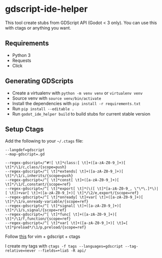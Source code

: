 # gdscript-ide-helper

This tool create stubs from GDScript API (Godot < 3 only). You can use this with ctags or
anything you want.

## Requirements
- Python 3
- Requests
- Click

## Generating GDScripts
- Create a virtualenv with `python -m venv venv` or `virtualenv venv`
- Source venv with `source venv/bin/activate`
- Install the dependencies with `pip install -r requirements.txt`
- Run `pip install --editable .`
- Run `godot_ide_helper build` to build stubs for current stable version

## Setup Ctags

Add the following to your `~/.ctags` file:
```
--langdef=gdscript
--map-gdscript=.gd

--regex-gdscript=/^#![ \t]*class:[ \t]+([a-zA-Z0-9_]+)[ \t]*/\1/c,class/{scope=push}
--regex-gdscript=/^[ \t]*extends[ \t]+([a-zA-Z0-9_]+)[ \t]*/\1/i,inherits/{scope=push}
--regex-gdscript=/^[ \t]*const[ \t]+([a-zA-Z0-9_]+)[ \t]*/\1/C,constant/{scope=ref}
--regex-gdscript=/^[ \t]*export[ \t]*(\([ \t]*[a-zA-Z0-9_, \"\*\.]*\)|[ \t])+var[ \t]+([a-zA-Z0-9_]+)[ \t]*/\2/e,export/{scope=ref}
--regex-gdscript=/^[ \t]*onready[ \t]+var[ \t]+([a-zA-Z0-9_]+)[ \t]*/\1/o,onready-variable/{scope=ref}
--regex-gdscript=/^[ \t]*signal[ \t]+([a-zA-Z0-9_]+)[ \t]*/\1/s,signal/{scope=ref}
--regex-gdscript=/^[ \t]*func[ \t]+([a-zA-Z0-9_]+)[ \t]*/\1/f,function/{scope=ref}
--regex-gdscript=/^[ \t]*var[ \t]+([a-zA-Z0-9_]+)[ \t]=[ \t]*preload*/\1/p,preload/{scope=ref}
```

Follow [this](https://github.com/syskrank/vim-gdscript-ctags) for vim + gdscript + ctags

I create my tags with `ctags -f tags --languages=gdscript --tag-relative=never --fields=+liaS -R api/`

[1]: https://github.com/syskrank/vim-gdscript-ctags#add-the-following-to-your-ctags-file
